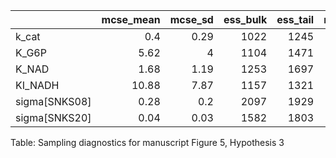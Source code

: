 |               |   mcse_mean |   mcse_sd |   ess_bulk |   ess_tail |   r_hat |
|:--------------|------------:|----------:|-----------:|-----------:|--------:|
| k_cat         |        0.4  |      0.29 |       1022 |       1245 |       1 |
| K_G6P         |        5.62 |      4    |       1104 |       1471 |       1 |
| K_NAD         |        1.68 |      1.19 |       1253 |       1697 |       1 |
| KI_NADH       |       10.88 |      7.87 |       1157 |       1321 |       1 |
| sigma[SNKS08] |        0.28 |      0.2  |       2097 |       1929 |       1 |
| sigma[SNKS20] |        0.04 |      0.03 |       1582 |       1803 |       1 |
Table: Sampling diagnostics for manuscript Figure 5, Hypothesis 3